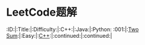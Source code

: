 # LeetCode题解

:ID:|:Title:|:Difficulty:|:C++:|:Java:|:Python:
:001:|:<a href="https://leetcode.com/problems/two-sum/" target="_blank">Two Sum</a>:|:Easy:|:<a href="https://github.com/JasonZhang126/LeetCode/blob/master/C%2B%2B/001_Two%20Sum.cpp" target="_blank">C++</a>:|:continued:|:continued:|
